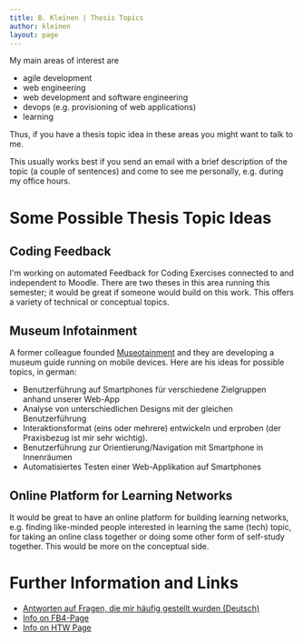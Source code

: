 ```yaml
---
title: B. Kleinen | Thesis Topics
author: kleinen
layout: page
---
```


My main areas of interest are

* agile development
* web engineering
* web development and software engineering
* devops (e.g. provisioning of web applications)
* learning

Thus, if you have a thesis topic idea in these areas you might want to talk to me.

This usually works best if you send an email with a brief description of the topic (a couple of sentences) and come to
see me personally, e.g. during my office hours.


# Some Possible Thesis Topic Ideas

## Coding Feedback

I'm working on automated Feedback for Coding Exercises connected to and independent to Moodle. There are two theses in this area running this semester; it would be great if someone would build on this work. This offers a variety of technical or conceptual topics.

## Museum Infotainment

A former colleague founded [Museotainment](http://www.museotainment.de/) and they are developing a museum guide running on mobile devices. Here are his ideas for possible topics, in german:

- Benutzerführung auf Smartphones für verschiedene Zielgruppen anhand unserer Web-App
- Analyse von unterschiedlichen Designs mit der gleichen Benutzerführung
- Interaktionsformat (eins oder mehrere) entwickeln und erproben (der Praxisbezug ist mir sehr wichtig).
- Benutzerführung zur Orientierung/Navigation mit Smartphone in Innenräumen
- Automatisiertes Testen einer Web-Applikation auf Smartphones

## Online Platform for Learning Networks

It would be great to have an online platform for building learning networks, e.g. finding like-minded people interested in learning the same (tech) topic, for taking an online class together or doing some other form of self-study together. This would be more on the conceptual side.

# Further Information and Links
* [Antworten auf Fragen, die mir häufig gestellt wurden (Deutsch)](faq.html)
* [Info on FB4-Page](http://www.f4.htw-berlin.de/fuer-studierende/abschlussarbeit-kolloquium/)
* [Info on HTW Page](http://www.htw-berlin.de/studieren/pruefungen-praktikum-absolvieren/abschlussarbeiten/)





